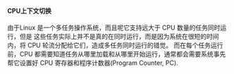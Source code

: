 #### CPU上下文切换

由于Linux 是一个多任务操作系统，而且呢它支持远大于 CPU 数量的任务同时运行，但是 这些任务实际上并不是真的在同时运行，而是因为系统在很短的时间内，将 CPU 轮流分配给它们，造成多任务同时运行的错觉。 
而在每个任务运行前，CPU 都需要知道任务从哪里加载和从哪里开始运行，通常都会需要系统事先帮它设置好 CPU 寄存器和程序计数器(Program Counter, PC).

